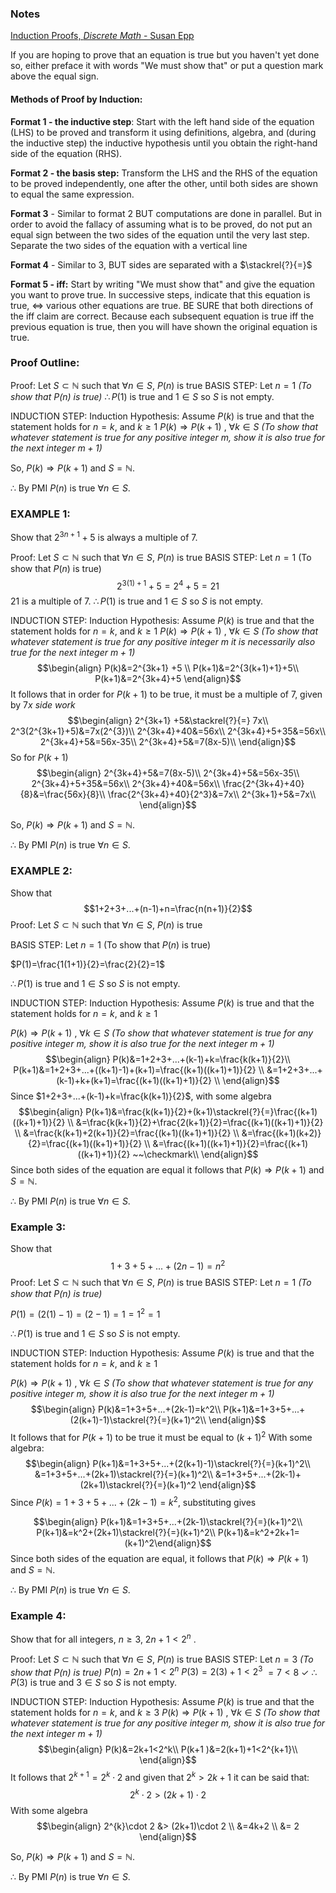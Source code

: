 ### Notes
[Induction Proofs, *Discrete Math* - Susan Epp](https://drive.google.com/file/d/1wTR6FQJE1Lv_3CG9ghrWdrpjR_CRfupc/view?usp=sharing)

If you are hoping to prove that an equation is true but you haven't yet done so, either preface it with words "We must show that" or put a question mark above the equal sign.

#### Methods of Proof by Induction:
**Format 1 - the inductive step**: Start with the left hand side of the equation (LHS) to be proved and transform it using definitions, algebra, and (during the inductive step) the inductive hypothesis until you  obtain the right-hand side of the equation (RHS).

**Format 2 - the basis step:** Transform the LHS and the RHS of the equation to be proved independently, one after the other, until both sides are shown to equal the same expression. 

**Format 3** - Similar to format 2 BUT computations are done in parallel. But in order to avoid the fallacy of assuming what is to be proved, do not put an equal sign between the two sides of the equation until the very last step. Separate the two sides of the equation with a vertical line

**Format 4** - Similar to 3, BUT sides are separated with a $\stackrel{?}{=}$ 

**Format 5 - iff:** Start by writing "We must show that" and give the equation you want to prove true. In successive steps, indicate that this equation is true, $\iff$ various other equations are true. BE SURE that both directions of the iff claim are correct. Because each subsequent equation is true iff the previous equation is true, then you will have shown the original equation is true. 

### Proof Outline:
Proof: Let $S\subset \mathbb{N}$ such that $\forall n \in S$, $P(n)$ is true 
BASIS STEP:
Let $n=1$ *(To show that $P(n)$ is true)* 
$\therefore P(1)$ is true and $1\in S$ so $S$ is not empty.

INDUCTION STEP: 
Induction Hypothesis: Assume $P(k)$ is true and that the statement holds for $n=k$, and $k \ge 1$
$P(k) \Rightarrow P(k+1)$ , $\forall k \in S$ 
*(To show that whatever statement is true for any positive integer $m$, show it is also true for the next integer $m+1$)*

So, $P(k)\Rightarrow P(k+1)$ and $S=\mathbb{N}$. 

$\therefore$ By PMI $P(n)$ is true $\forall n \in S$.

### EXAMPLE 1:
Show that $2^{3n+1} +5$ is always a multiple of 7.

Proof: Let $S\subset \mathbb{N}$ such that $\forall n \in S$, $P(n)$ is true 
BASIS STEP:
Let $n=1$ (To show that $P(n)$ is true) 
$$2^{3(1)+1}+5=2^{4}+5=21$$
21 is a multiple of 7. 
$\therefore P(1)$ is true and $1\in S$ so $S$ is not empty.

INDUCTION STEP: 
Induction Hypothesis: Assume $P(k)$ is true and that the statement holds for $n=k$, and $k\ge 1$
$P(k) \Rightarrow P(k+1)$ , $\forall k \in S$ 
*(To show that whatever statement is true for any positive integer $m$ it is necessarily also true for the next integer $m+1$)*
$$\begin{align}
P(k)&=2^{3k+1} +5 \\
P(k+1)&=2^{3(k+1)+1}+5\\
P(k+1)&=2^{3k+4}+5
\end{align}$$
It follows that in order for $P(k+1)$ to be true, it must be a multiple of 7, given by $7x$
*side work*
$$\begin{align}
2^{3k+1} +5&\stackrel{?}{=} 7x\\
2^3(2^{3k+1}+5)&=7x(2^{3})\\
2^{3k+4}+40&=56x\\
2^{3k+4}+5+35&=56x\\
2^{3k+4}+5&=56x-35\\
2^{3k+4}+5&=7(8x-5)\\
\end{align}$$
So for $P(k+1)$
$$\begin{align}
2^{3k+4}+5&=7(8x-5)\\
2^{3k+4}+5&=56x-35\\
2^{3k+4}+5+35&=56x\\
2^{3k+4}+40&=56x\\
\frac{2^{3k+4}+40}{8}&=\frac{56x}{8}\\
\frac{2^{3k+4}+40}{2^3}&=7x\\
2^{3k+1}+5&=7x\\
\end{align}$$

So, $P(k)\Rightarrow P(k+1)$ and $S=\mathbb{N}$. 

$\therefore$ By PMI $P(n)$ is true $\forall n \in S$.
### EXAMPLE 2: 
Show that $$1+2+3+...+(n-1)+n=\frac{n(n+1)}{2}$$Proof: Let $S\subset \mathbb{N}$ such that $\forall n \in S$, $P(n)$ is true 

BASIS STEP:
Let $n=1$ (To show that $P(n)$ is true) 

$P(1)=\frac{1(1+1)}{2}=\frac{2}{2}=1$

$\therefore P(1)$ is true and $1\in S$ so $S$ is not empty.


INDUCTION STEP: 
Induction Hypothesis: Assume $P(k)$ is true and that the statement holds for $n=k$, and $k\ge 1$

$P(k) \Rightarrow P(k+1)$ , $\forall k \in S$ 
*(To show that whatever statement is true for any positive integer $m$, show it is also true for the next integer $m+1$)*
$$\begin{align}
P(k)&=1+2+3+...+(k-1)+k=\frac{k(k+1)}{2}\\
P(k+1)&=1+2+3+...+((k+1)-1)+(k+1)=\frac{(k+1)((k+1)+1)}{2} \\
&=1+2+3+...+(k-1)+k+(k+1)=\frac{(k+1)((k+1)+1)}{2} \\
\end{align}$$
Since $1+2+3+...+(k-1)+k=\frac{k(k+1)}{2}$, with some algebra
$$\begin{align}
P(k+1)&=\frac{k(k+1)}{2}+(k+1)\stackrel{?}{=}\frac{(k+1)((k+1)+1)}{2} \\
&=\frac{k(k+1)}{2}+\frac{2(k+1)}{2}=\frac{(k+1)((k+1)+1)}{2} \\
&=\frac{k(k+1)+2(k+1)}{2}=\frac{(k+1)((k+1)+1)}{2} \\
&=\frac{(k+1)(k+2)}{2}=\frac{(k+1)((k+1)+1)}{2} \\
&=\frac{(k+1)((k+1)+1)}{2}=\frac{(k+1)((k+1)+1)}{2} ~~\checkmark\\
\end{align}$$
Since both sides of the equation are equal it follows that
$P(k)\Rightarrow P(k+1)$ and $S=\mathbb{N}$. 

$\therefore$ By PMI $P(n)$ is true $\forall n \in S$.

### Example 3:
Show that $$1+3+5+...+(2n-1)=n^2$$
Proof: Let $S\subset \mathbb{N}$ such that $\forall n \in S$, $P(n)$ is true 
BASIS STEP:
Let $n=1$ *(To show that $P(n)$ is true)* 

$P(1)=(2(1)-1)=(2-1)=1=1^2=1$

$\therefore P(1)$ is true and $1\in S$ so $S$ is not empty.

INDUCTION STEP: 
Induction Hypothesis: Assume $P(k)$ is true and that the statement holds for $n=k$, and $k\ge 1$

$P(k) \Rightarrow P(k+1)$ , $\forall k \in S$ 
*(To show that whatever statement is true for any positive integer $m$, show it is also true for the next integer $m+1$)*
$$\begin{align}
P(k)&=1+3+5+...+(2k-1)=k^2\\
P(k+1)&=1+3+5+...+(2(k+1)-1)\stackrel{?}{=}(k+1)^2\\
\end{align}$$
It follows that for $P(k+1)$ to be true it must be equal to $(k+1)^2$
With some algebra:
$$\begin{align}
P(k+1)&=1+3+5+...+(2(k+1)-1)\stackrel{?}{=}(k+1)^2\\
&=1+3+5+...+(2k+1)\stackrel{?}{=}(k+1)^2\\
&=1+3+5+...+(2k-1)+(2k+1)\stackrel{?}{=}(k+1)^2
\end{align}$$
Since $P(k)=1+3+5+...+(2k-1)=k^2$, substituting gives

$$\begin{align}
P(k+1)&=1+3+5+...+(2k-1)\stackrel{?}{=}(k+1)^2\\
P(k+1)&=k^2+(2k+1)\stackrel{?}{=}(k+1)^2\\
P(k+1)&=k^2+2k+1=(k+1)^2\end{align}$$
Since both sides of the equation are equal, it follows that
$P(k)\Rightarrow P(k+1)$ and $S=\mathbb{N}$. 

$\therefore$ By PMI $P(n)$ is true $\forall n \in S$.
### Example 4: 
Show that for all integers, $n\ge 3$, $2n+1 < 2^n$ .

Proof: Let $S\subset \mathbb{N}$ such that $\forall n \in S$, $P(n)$ is true 
BASIS STEP:
Let $n=3$ *(To show that $P(n)$ is true)* 
$P(n)=2n+1<2^n$
$P(3)=2(3)+1<2^{3}$
$=7<8~\checkmark$
$\therefore P(3)$ is true and $3\in S$ so $S$ is not empty.

INDUCTION STEP: 
Induction Hypothesis: Assume $P(k)$ is true and that the statement holds for $n=k$, and $k \ge 3$
$P(k) \Rightarrow P(k+1)$ , $\forall k \in S$ 
*(To show that whatever statement is true for any positive integer $m$, show it is also true for the next integer $m+1$)*
$$\begin{align}
P(k)&=2k+1<2^k\\
P(k+1 )&=2(k+1)+1<2^{k+1}\\
\end{align}$$
It follows that $2^{k+1}=2^{k} \cdot 2$ and given that $2^{k}>2k+1$ it can be said that: $$2^{k}\cdot 2 > (2k+1)\cdot 2$$With some algebra
$$\begin{align}
2^{k}\cdot 2 &> (2k+1)\cdot 2 \\
&=4k+2 \\
&= 2
\end{align}$$

So, $P(k)\Rightarrow P(k+1)$ and $S=\mathbb{N}$. 

$\therefore$ By PMI $P(n)$ is true $\forall n \in S$.



